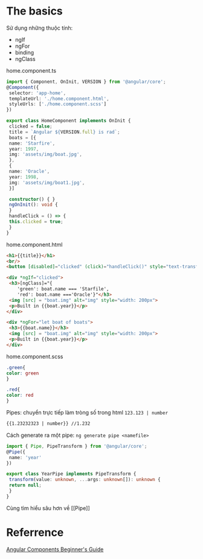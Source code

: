 

# The basics
Sử dụng những thuộc tính:
-  ngIf
-  ngFor
-  binding
-  ngClass

home.component.ts
````ts
import { Component, OnInit, VERSION } from '@angular/core';
@Component({
 selector: 'app-home',
 templateUrl: './home.component.html',
 styleUrls: ['./home.component.scss']
})

export class HomeComponent implements OnInit {
 clicked = false;
 title = `Angular ${VERSION.full} is rad`;
 boats = [{
 name: 'Starfire',
 year: 1997,
 img: 'assets/img/boat.jpg',
 },
 {
 name: 'Oracle',
 year: 1998,
 img: 'assets/img/boat1.jpg',
 }]

 constructor() { }
 ngOnInit(): void {
 }
 handleClick = () => {
 this.clicked = true;
 }
}
````

home.component.html
````html
<h1>{{title}}</h1>
<br/>
<button [disabled]="clicked" (click)="handleClick()" style="text-transform: capitalize">Click me</button>

<div *ngIf="clicked">
 <h3>[ngClass]="{
 	'green': boat.name === 'Starfile',
	'red': boat.name ==='Oracle'}"</h3>
 <img [src] = "boat.img" alt="img" style="width: 200px">
 <p>Built in {{boat.year}}</p>
</div>

<div *ngFor="let boat of boats">
 <h3>{{boat.name}}</h3>
 <img [src] = "boat.img" alt="img" style="width: 200px">
 <p>Built in {{boat.year}}</p>
</div>
````
home.component.scss
````scss
.green{
color: green
}

.red{
color: red
}
````

Pipes: chuyển trực tiếp làm tròng số trong html `123.123 | number`

````html
{{1.23232323 | number}} //1.232
````

Cách generate ra một pipe: `ng generate pipe <namefile>`
````ts
import { Pipe, PipeTransform } from '@angular/core';
@Pipe({
 name: 'year'
})

export class YearPipe implements PipeTransform {
 transform(value: unknown, ...args: unknown[]): unknown {
 return null;
 }
}
````
Cùng tìm hiểu sâu hơn về [[Pipe]]
# Referrence
[Angular Components Beginner's Guide](https://www.youtube.com/watch?v=23o0evRtrFI&list=PL0vfts4VzfNiX5kG1Q8pg2JQ_SB0_ADM1&index=2&ab_channel=Fireship)